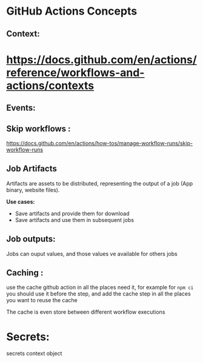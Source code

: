 # GitHub Actions Concepts

## Context:

# https://docs.github.com/en/actions/reference/workflows-and-actions/contexts

## Events:

## Skip workflows :

https://docs.github.com/en/actions/how-tos/manage-workflow-runs/skip-workflow-runs

## Job Artifacts

Artifacts are assets to be distributed, representing the output of a job (App binary, website files).

**Use cases:**

- Save artifacts and provide them for download
- Save artifacts and use them in subsequent jobs

## Job outputs:

Jobs can ouput values, and those values ve available for others jobs

## Caching :

use the cache github action in all the places need it, for example
for `npm ci` you should use it before the step, and add the cache step in all the places you want to reuse the cache

The cache is even store between different workflow executions

# Secrets:

secrets context object
